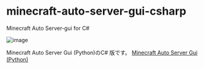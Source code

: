 # minecraft-auto-server-gui-csharp
Minecraft Auto Server-gui for C#

![image](https://user-images.githubusercontent.com/55307835/212628349-b895b088-5d80-4f91-a8bd-8cabbe80b8eb.png)

Minecraft Auto Server Gui (Python)のC# 版です。
<a href="https://github.com/solothunder/minecraft-auto-server-gui">Minecraft Auto Server Gui (Python)</a>
